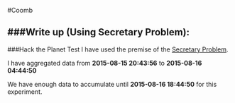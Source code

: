 #Coomb

###Write up (Using Secretary Problem):
-----------

###Hack the Planet Test
I have used the premise of the [Secretary Problem](https://en.wikipedia.org/wiki/Secretary_problem).

I have aggregated data from **2015-08-15 20:43:56** to **2015-08-16 04:44:50**

We have enough data to accumulate until **2015-08-16 18:44:50** for this experiment.


